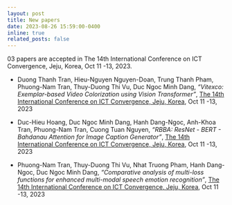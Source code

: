 ```yaml
---
layout: post
title: New papers
date: 2023-08-26 15:59:00-0400
inline: true
related_posts: false
---
```


03 papers are accepted in The 14th International Conference on ICT Convergence, Jeju, Korea, Oct 11 -13, 2023.  


- Duong Thanh Tran, Hieu-Nguyen Nguyen-Doan, Trung Thanh Pham, Phuong-Nam Tran, Thuy-Duong Thi Vu, Duc Ngoc Minh Dang, *“Vitexco: Exemplar-based Video Colorization using Vision Transformer”*, [The 14th International Conference on ICT Convergence, Jeju, Korea](https://ictc.org/), Oct 11 -13, 2023  

- Duc-Hieu Hoang, Duc Ngoc Minh Dang, Hanh Dang-Ngoc, Anh-Khoa Tran, Phuong-Nam Tran, Cuong Tuan Nguyen, *“RBBA: ResNet - BERT - Bahdanau Attention for Image Caption Generator”*, [The 14th International Conference on ICT Convergence, Jeju, Korea](https://ictc.org/), Oct 11 -13, 2023  

- Phuong-Nam Tran, Thuy-Duong Thi Vu, Nhat Truong Pham, Hanh Dang-Ngoc, Duc Ngoc Minh Dang, *“Comparative analysis of multi-loss functions for enhanced multi-modal speech emotion recognition”*, [The 14th International Conference on ICT Convergence, Jeju, Korea](https://ictc.org/), Oct 11 -13, 2023  
